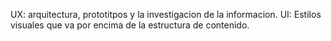 UX: arquitectura, prototitpos y la investigacion de la informacion.
UI: Estilos visuales que va por encima de la estructura de contenido.
